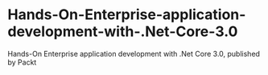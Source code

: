 # Hands-On-Enterprise-application-development-with-.Net-Core-3.0
Hands-On Enterprise application development with .Net Core 3.0, published by Packt
